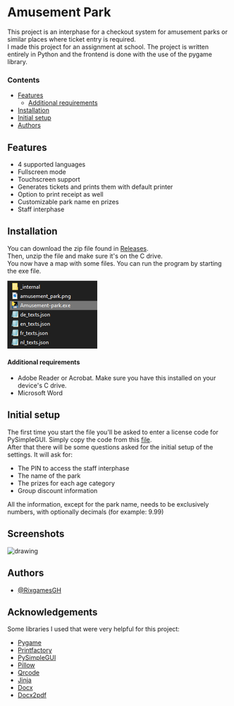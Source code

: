
# Amusement Park

This project is an interphase for a checkout system for amusement parks or similar places where ticket entry is required. \
I made this project for an assignment at school. The project is written entirely in Python and the frontend is done with the use of the pygame library.

### Contents

- [Features](#features)
  - [Additional requirements](#additional-requirements)
- [Installation](#installation)
- [Initial setup](#initial-setup)
- [Authors](#authors)


## Features

- 4 supported languages
- Fullscreen mode
- Touchscreen support
- Generates tickets and prints them with default printer
- Option to print receipt as well
- Customizable park name en prizes
- Staff interphase


## Installation

You can download the zip file found in [Releases](https://github.com/RixgamesGH/Amusement-park/releases). \
Then, unzip the file and make sure it's on the C drive. \
You now have a map with some files. You can run the program by starting the exe file.

![File in question](docs/Installation.png)

#### Additional requirements
- Adobe Reader or Acrobat. Make sure you have this installed on your device's C drive.
- Microsoft Word


## Initial setup

The first time you start the file you'll be asked to enter a license code for PySimpleGUI. Simply copy the code from this [file](docs/PySimpleGUI-license).\
After that there will be some questions asked for the initial setup of the settings. It will ask for:
- The PIN to access the staff interphase
- The name of the park
- The prizes for each age category
- Group discount information

All the information, except for the park name,  needs to be exclusively numbers, with optionally decimals (for example: 9.99)

## Screenshots

<img src="docs/example_ticket.png" alt="drawing" height="200" width="200">


## Authors

- [@RixgamesGH](https://github.com/RixgamesGH)

## Acknowledgements

Some libraries I used that were very helpful for this project:
- [Pygame](https://github.com/pygame/pygame)
- [Printfactory](https://pypi.org/project/printfactory/)
- [PySimpleGUI](https://pypi.org/project/PySimpleGUI/)
- [Pillow](https://github.com/python-pillow/Pillow)
- [Qrcode](https://github.com/lincolnloop/python-qrcode)
- [Jinja](https://github.com/pallets/jinja/)
- [Docx](https://github.com/python-openxml/python-docx)
- [Docx2pdf](https://github.com/AlJohri/docx2pdf)